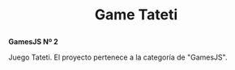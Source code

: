 # <p align="center">Game Tateti</p>
**GamesJS Nº 2**
<p align="justify"> Juego Tateti. El proyecto pertenece a la categoría de "GamesJS".</p>
